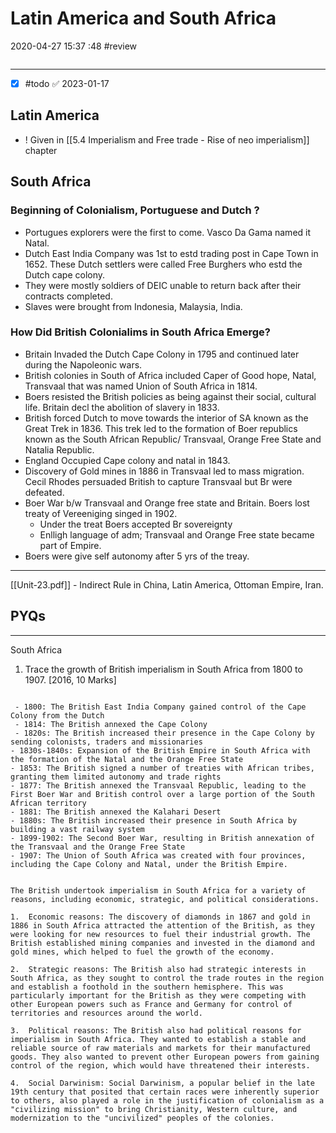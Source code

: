 # Latin America and South Africa

2020-04-27 15:37 :48
#review

```toc
```

---

- [x] #todo ✅ 2023-01-17

## Latin America

- ! Given in [[5.4 Imperialism and Free trade - Rise of neo imperialism]] chapter

## South Africa

### Beginning of Colonialism, Portuguese and Dutch ?

- Portugues explorers were the first to come. Vasco Da Gama named it Natal.
- Dutch East India Company was 1st to estd trading post in Cape Town in 1652. These Dutch settlers were called Free Burghers who estd the Dutch cape colony.
- They were mostly soldiers of DEIC unable to return back after their contracts completed.
- Slaves were brought from Indonesia, Malaysia, India.

### How Did British Colonialims in South Africa Emerge?

- Britain Invaded the Dutch Cape Colony in 1795 and continued later during the Napoleonic wars.
- British colonies in South of Africa included Caper of Good hope, Natal, Transvaal that was named Union of South Africa in 1814.
- Boers resisted the British policies as being against their social, cultural life. Britain decl the abolition of slavery in 1833.
- British forced Dutch to move towards the interior of SA known as the Great Trek in 1836. This trek led to the formation of Boer republics known as the South African Republic/ Transvaal, Orange Free State and Natalia Republic.
- England Occupied Cape colony and natal in 1843.
- Discovery of Gold mines in 1886 in Transvaal led to mass migration. Cecil Rhodes persuaded British to capture Transvaal but Br were defeated.
- Boer War b/w Transvaal and Orange free state and Britain. Boers lost treaty of Vereeniging singed in 1902.
	- Under the treat Boers accepted Br sovereignty
	- Enlligh language of adm; Transvaal and Orange Free state became part of Empire.
- Boers were give self autonomy after 5 yrs of the treay.

---

[[Unit-23.pdf]] - Indirect Rule in China, Latin America, Ottoman Empire, Iran.

## PYQs

---

South Africa

1. Trace the growth of British imperialism in South Africa from 1800 to 1907. [2016, 10 Marks]

```ad-info

 - 1800: The British East India Company gained control of the Cape Colony from the Dutch 
 - 1814: The British annexed the Cape Colony 
 - 1820s: The British increased their presence in the Cape Colony by sending colonists, traders and missionaries  
- 1830s-1840s: Expansion of the British Empire in South Africa with the formation of the Natal and the Orange Free State 
- 1853: The British signed a number of treaties with African tribes, granting them limited autonomy and trade rights 
- 1877: The British annexed the Transvaal Republic, leading to the First Boer War and British control over a large portion of the South African territory 
- 1881: The British annexed the Kalahari Desert 
- 1880s: The British increased their presence in South Africa by building a vast railway system 
- 1899-1902: The Second Boer War, resulting in British annexation of the Transvaal and the Orange Free State 
- 1907: The Union of South Africa was created with four provinces, including the Cape Colony and Natal, under the British Empire.

```

```ad-Answer

The British undertook imperialism in South Africa for a variety of reasons, including economic, strategic, and political considerations.

1.  Economic reasons: The discovery of diamonds in 1867 and gold in 1886 in South Africa attracted the attention of the British, as they were looking for new resources to fuel their industrial growth. The British established mining companies and invested in the diamond and gold mines, which helped to fuel the growth of the economy.
    
2.  Strategic reasons: The British also had strategic interests in South Africa, as they sought to control the trade routes in the region and establish a foothold in the southern hemisphere. This was particularly important for the British as they were competing with other European powers such as France and Germany for control of territories and resources around the world.
    
3.  Political reasons: The British also had political reasons for imperialism in South Africa. They wanted to establish a stable and reliable source of raw materials and markets for their manufactured goods. They also wanted to prevent other European powers from gaining control of the region, which would have threatened their interests.
    
4.  Social Darwinism: Social Darwinism, a popular belief in the late 19th century that posited that certain races were inherently superior to others, also played a role in the justification of colonialism as a "civilizing mission" to bring Christianity, Western culture, and modernization to the "uncivilized" peoples of the colonies.

```
